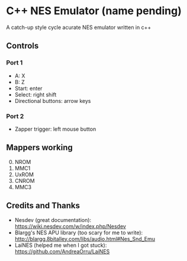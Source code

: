# C++ NES Emulator (name pending)

A catch-up style cycle acurate NES emulator written in c++

## Controls

### Port 1
* A: X
* B: Z
* Start: enter
* Select: right shift
* Directional buttons: arrow keys

### Port 2
* Zapper trigger: left mouse button

## Mappers working
0. NROM
1. MMC1
2. UxROM
3. CNROM
4. MMC3

## Credits and Thanks
* Nesdev (great documentation): https://wiki.nesdev.com/w/index.php/Nesdev
* Blargg's NES APU library (too scary for me to write): http://blargg.8bitalley.com/libs/audio.html#Nes_Snd_Emu
* LaiNES (helped me when I got stuck): https://github.com/AndreaOrru/LaiNES
